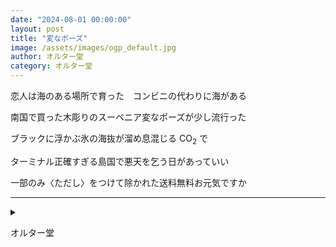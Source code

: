 ```yaml
---
date: "2024-08-01 00:00:00"
layout: post
title: "変なポーズ"
image: /assets/images/ogp_default.jpg
author: オルター堂
category: オルター堂
---
```


<div class="tanka-area"><div class="tanka">
<p>恋人は海のある場所で育った　コンビニの代わりに海がある</p>

<p>南国で買った木彫りのスーベニア変なポーズが少し流行った</p>

<p>ブラックに浮かぶ氷の海抜が溜め息混じる CO<sub>2</sub> で</p>

<p>ターミナル正確すぎる島国で悪天を乞う日があっていい</p>

<p>一部のみ〈ただし〉をつけて除かれた送料無料お元気ですか</p>

</div></div>

---

<details><summary></summary>
恋人は海のある場所で育った　コンビニの代わりに海がある<br/>
南国で買った木彫りのスーベニア変なポーズが少し流行った<br/>
ブラックに浮かぶ氷の海抜が溜め息混じるCO<sub>2</sub>で<br/>
ターミナル正確すぎる島国で悪天を乞う日があっていい<br/>
一部のみ〈ただし〉をつけて除かれた送料無料お元気ですか<br/>
<br/>

</details>

オルター堂

